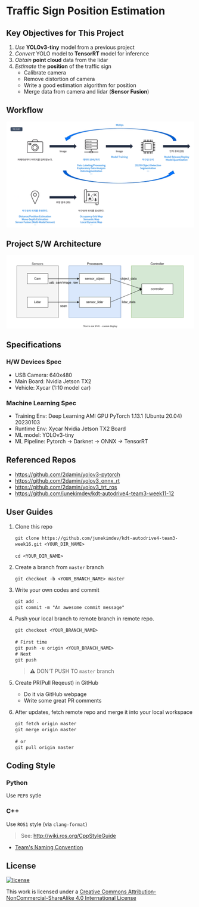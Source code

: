 # Traffic Sign Position Estimation

## Key Objectives for This Project

1. _Use_ **YOLOv3-tiny** model from a previous project
1. _Convert_ YOLO model to **TensorRT** model for inference
1. _Obtain_ **point cloud** data from the lidar
1. _Estimate_ the **position** of the traffic sign
   - Calibrate camera
   - Remove distortion of camera
   - Write a good estimation algorithm for position
   - Merge data from camera and lidar (**Sensor Fusion**)

## Workflow

![workflow](workflow.png)

## Project S/W Architecture

![architecture](architecture.svg)

## Specifications

### H/W Devices Spec

- USB Camera: 640x480
- Main Board: Nvidia Jetson TX2
- Vehicle: Xycar (1:10 model car)

### Machine Learning Spec

- Training Env: Deep Learning AMI GPU PyTorch 1.13.1 (Ubuntu 20.04) 20230103
- Runtime Env: Xycar Nvidia Jetson TX2 Board
- ML model: YOLOv3-tiny
- ML Pipeline: Pytorch -> Darknet -> ONNX -> TensorRT

## Referenced Repos

- <https://github.com/2damin/yolov3-pytorch>
- <https://github.com/2damin/yolov3_onnx_rt>
- <https://github.com/2damin/yolov3_trt_ros>
- <https://github.com/junekimdev/kdt-autodrive4-team3-week11-12>

## User Guides

1. Clone this repo

   ```shell
   git clone https://github.com/junekimdev/kdt-autodrive4-team3-week16.git <YOUR_DIR_NAME>

   cd <YOUR_DIR_NAME>
   ```

1. Create a branch from `master` branch

   ```shell
   git checkout -b <YOUR_BRANCH_NAME> master
   ```

1. Write your own codes and commit

   ```shell
   git add .
   git commit -m "An awesome commit message"
   ```

1. Push your local branch to remote branch in remote repo.

   ```shell
   git checkout <YOUR_BRANCH_NAME>

   # First time
   git push -u origin <YOUR_BRANCH_NAME>
   # Next
   git push
   ```

   > ⚠️ DON'T PUSH TO `master` branch

1. Create PR(Pull Reqeust) in GitHub

   - Do it via GitHub webpage
   - Write some great PR comments

1. After updates, fetch remote repo and merge it into your local workspace

   ```shell
   git fetch origin master
   git merge origin master

   # or
   git pull origin master
   ```

## Coding Style

### Python

Use `PEP8` sytle

### C++

Use `ROS1` style (via `clang-format`)

> See: <http://wiki.ros.org/CppStyleGuide>

- [Team's Naming Convention](naming_convention.md)

## License

[![license](https://i.creativecommons.org/l/by-nc-sa/4.0/88x31.png)](http://creativecommons.org/licenses/by-nc-sa/4.0/)

This work is licensed under a [Creative Commons Attribution-NonCommercial-ShareAlike 4.0 International License](http://creativecommons.org/licenses/by-nc-sa/4.0/)
